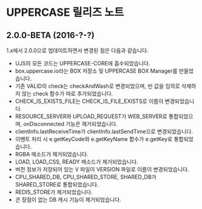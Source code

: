 # UPPERCASE 릴리즈 노트

## 2.0.0-BETA (2016-?-?)
1.x에서 2.0.0으로 업데이트하면서 변경된 점은 다음과 같습니다.
- UJS의 모든 코드는 UPPERCASE-CORE에 흡수되었습니다.
- box.uppercase.io라는 BOX 저장소 및 UPPERCASE BOX Manager를 만들었습니다.
- 기존 VALID의 check는 checkAndWash로 변경되었으며, 빈 값을 임의로 삭제하지 않는 check 함수가 따로 추가되었습니다.
- CHECK_IS_EXISTS_FILE는 CHECK_IS_FILE_EXISTS로 이름이 변경되었습니다.
- RESOURCE_SERVER와 UPLOAD_REQUEST가 WEB_SERVER로 통합되었으며, onDisconnected 기능은 제거되었습니다.
- clientInfo.lastReceiveTime가 clientInfo.lastSendTime으로 변경되었습니다.
- 이벤트 처리 시 e.getKeyCode와 e.getKeyName 함수가 e.getKey로 통합되었습니다.
- RGBA 메소드가 제거되었습니다.
- LOAD, LOAD_CSS, READY 메소드가 제거되었습니다.
- 버전 정보가 저장되어 있는 V 파일이 VERSION 파일로 이름이 변경되었습니다.
- CPU_SHARED_DB, CPU_SHARED_STORE, SHARED_DB가 SHARED_STORE로 통합되었습니다.
- REDIS_STORE가 제거되었습니다.
- 큰 장점이 없는 DB 캐시 기능이 제거되었습니다.